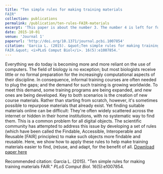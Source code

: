 ```yaml
---
title: "Ten simple rules for making training materials
FAIR"
collection: publications
permalink: /publication/ten-rules-FAIR-materials
excerpt: 'This paper is about the number 3. The number 4 is left for future work.'
date: 2015-10-01
venue: 'Journal 1'
paperurl: 'http://doi.org/10.1371/journal.pcbi.1007854'
citation: 'Garcia L. (2015). &quot;Ten simple rules for making training materials
FAIR.&quot; <i>PLoS Comput Biol</i>. 16(5):e1007854.'
---
```


Everything we do today is becoming more and more reliant on the use of computers. The field of biology is no exception; but most biologists receive little or no formal preparation for the increasingly computational aspects of their discipline. In consequence, informal training courses are often needed to plug the gaps; and the demand for such training is growing worldwide. To meet this demand, some training programs are being expanded, and new ones are being developed. Key to both scenarios is the creation of new course materials. Rather than starting from scratch, however, it's sometimes possible to repurpose materials that already exist. Yet finding suitable materials online can be difficult: They're often widely scattered across the internet or hidden in their home institutions, with no systematic way to find them. This is a common problem for all digital objects. The scientific community has attempted to address this issue by developing a set of rules (which have been called the Findable, Accessible, Interoperable and Reusable [FAIR] principles) to make such objects more findable and reusable. Here, we show how to apply these rules to help make training materials easier to find, (re)use, and adapt, for the benefit of all.
[Download paper here](http://doi.org/10.1371/journal.pcbi.1007854)

Recommended citation: Garcia L. (2015). "Ten simple rules for making training materials
FAIR." <i>PLoS Comput Biol</i>. 16(5):e1007854.
